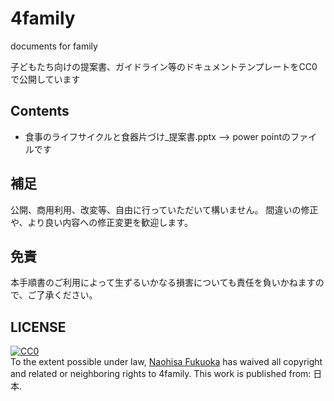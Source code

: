 # 4family
documents for family

子どもたち向けの提案書、ガイドライン等のドキュメントテンプレートをCC0で公開しています

## Contents
* 食事のライフサイクルと食器片づけ_提案書.pptx   --> power pointのファイルです

## 補足
公開、商用利用、改変等、自由に行っていただいて構いません。
間違いの修正や、より良い内容への修正変更を歓迎します。

## 免責
本手順書のご利用によって生ずるいかなる損害についても責任を負いかねますので、ご了承ください。

## LICENSE
<p xmlns:dct="http://purl.org/dc/terms/" xmlns:vcard="http://www.w3.org/2001/vcard-rdf/3.0#">
  <a rel="license"
     href="http://creativecommons.org/publicdomain/zero/1.0/">
    <img src="https://licensebuttons.net/p/zero/1.0/88x31.png" style="border-style: none;" alt="CC0" />
  </a>
  <br />
  To the extent possible under law,
  <a rel="dct:publisher"
     href="https://qiita.com/nfukuoka">
    <span property="dct:title">Naohisa Fukuoka</span></a>
  has waived all copyright and related or neighboring rights to
  <span property="dct:title">4family</span>.
This work is published from:
<span property="vcard:Country" datatype="dct:ISO3166"
      content="JP" about="https://github.com/fknaopen/4family">
  日本</span>.
</p>
